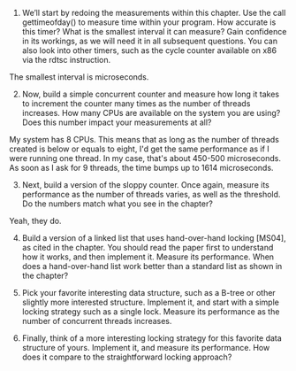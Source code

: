 1. We’ll start by redoing the measurements within this chapter. Use the call gettimeofday() to measure time within your program. How accurate is this timer? What is the smallest interval it can measure? Gain confidence in its workings, as we will need it in all subsequent questions. You can also look into other timers, such as the cycle counter available on x86 via the rdtsc instruction.

The smallest interval is microseconds.

2. Now, build a simple concurrent counter and measure how long it takes to increment the counter many times as the number of threads increases. How many CPUs are available on the system you are using? Does this number impact your measurements at all?

My system has 8 CPUs. This means that as long as the number of threads created is below or equals to eight, I'd get the same performance as if I were running one thread. In my case, that's about 450-500 microseconds. As soon as I ask for 9 threads, the time bumps up to 1614 microseconds.

3. Next, build a version of the sloppy counter. Once again, measure its performance as the number of threads varies, as well as the threshold. Do the numbers match what you see in the chapter?

Yeah, they do.

4. Build a version of a linked list that uses hand-over-hand locking
[MS04], as cited in the chapter. You should read the paper first
to understand how it works, and then implement it. Measure its
performance. When does a hand-over-hand list work better than a
standard list as shown in the chapter?

5. Pick your favorite interesting data structure, such as a B-tree or
other slightly more interested structure. Implement it, and start
with a simple locking strategy such as a single lock. Measure its
performance as the number of concurrent threads increases.

6. Finally, think of a more interesting locking strategy for this favorite
data structure of yours. Implement it, and measure its performance.
How does it compare to the straightforward locking approach?
